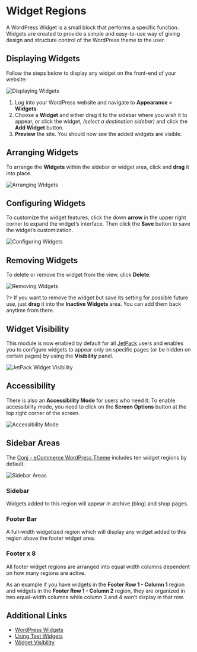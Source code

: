 # Widget Regions 

A WordPress Widget is a small block that performs a specific function. Widgets are created to provide a simple and easy-to-use way of giving design and structure control of the WordPress theme to the user.

## Displaying Widgets

Follow the steps below to display any widget on the front-end of your website:

![Displaying Widgets](img/displaying-widgets.jpg)

1. Log into your WordPress website and navigate to **Appearance** » **Widgets**.
2. Choose a **Widget** and either drag it to the sidebar where you wish it to appear, or click the widget, *(select a destination sidebar)* and click the **Add Widget** button.
3. **Preview** the site. You should now see the added widgets are visible.

## Arranging Widgets

To arrange the **Widgets** within the sidebar or widget area, click and **drag** it into place.

![Arranging Widgets](img/arranging-widgets.jpg)

## Configuring Widgets

To customize the widget features, click the down **arrow** in the upper right corner to expand the widget’s interface. Then click the **Save** button to save the widget’s customization.

![Configuring Widgets](img/configuring-widgets.jpg)

## Removing Widgets

To delete or remove the widget from the view, click **Delete**.

![Removing Widgets](img/removing-widgets.jpg)

?> If you want to remove the widget but save its setting for possible future use, just **drag** it into the **Inactive Widgets** area. You can add them back anytime from there.

## Widget Visibility

This module is now enabled by default for all [JetPack](https://wordpress.org/plugins/jetpack/) users and enables you to configure widgets to appear only on specific pages (or be hidden on certain pages) by using the **Visibility** panel.

![JetPack Widget Visibility](img/widget-visibility.png)

## Accessibility

There is also an **Accessibility Mode** for users who need it. To enable accessibility mode, you need to click on the **Screen Options** button at the top right corner of the screen.

![Accessibility Mode](img/accessibility-mode-widgets.png)

## Sidebar Areas

The [Conj - eCommerce WordPress Theme](https://themeforest.net/item/conj-ecommerce-wordpress-theme/21935639?ref=mypreview) includes ten widget regions by default.

![Sidebar Areas](img/sidebar-areas.png)

### Sidebar

Widgets added to this region will appear in archive (blog) and shop pages.

### Footer Bar

A full-width widgetized region which will display any widget added to this region above the footer widget area.

### Footer x 8

All footer widget regions are arranged into equal width columns dependent on how many regions are active. 

As an example if you have widgets in the **Footer Row 1 - Column 1** region and widgets in the **Footer Row 1 - Column 2** region, they are organized in two equal-width columns while column 3 and 4 won’t display in that row.

## Additional Links

* [WordPress Widgets](https://codex.wordpress.org/WordPress_Widgets)
* [Using Text Widgets](https://codex.wordpress.org/WordPress_Widgets#Using_Text_Widgets)
* [Widget Visibility](https://jetpack.com/support/widget-visibility)
